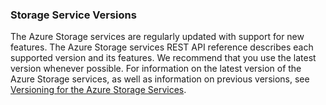 ### Storage Service Versions
The Azure Storage services are regularly updated with support for new features. The Azure Storage services REST API reference describes each supported version and its features. We recommend that you use the latest version whenever possible. For information on the latest version of the Azure Storage services, as well as information on previous versions, see [Versioning for the Azure Storage Services](https://msdn.microsoft.com/library/azure/dd894041.aspx).  

<!--HONumber=Sep16_HO4-->


